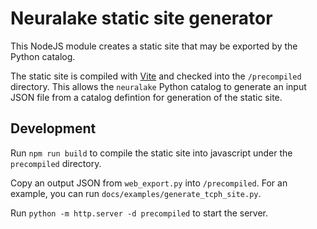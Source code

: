 # Neuralake static site generator

This NodeJS module creates a static site that may be exported by the Python catalog. 

The static site is compiled with [Vite](https://vite.dev/) and checked into the `/precompiled` directory. This allows the `neuralake` Python catalog to generate an input JSON file from a catalog defintion for generation of the static site. 

## Development
Run `npm run build` to compile the static site into javascript under the `precompiled` directory.

Copy an output JSON from `web_export.py` into `/precompiled`. For an example, you can run `docs/examples/generate_tcph_site.py`. 

Run `python -m http.server -d precompiled` to start the server.